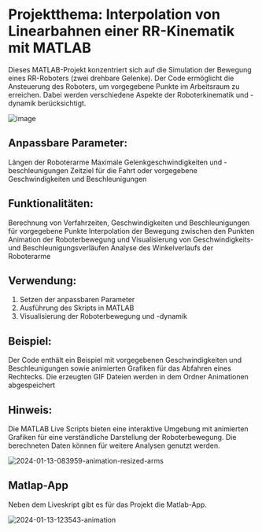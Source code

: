 # Projektthema: Interpolation von Linearbahnen einer RR-Kinematik mit MATLAB

Dieses MATLAB-Projekt konzentriert sich auf die Simulation der Bewegung eines RR-Roboters (zwei drehbare Gelenke). Der Code ermöglicht die Ansteuerung des Roboters, um vorgegebene Punkte im Arbeitsraum zu erreichen. Dabei werden verschiedene Aspekte der Roboterkinematik und -dynamik berücksichtigt.

![image](https://github.com/Tim-Keicher/AKR-Interpolation/assets/61784648/7cec36b9-b417-491b-9cfa-001b8444e952)

## Anpassbare Parameter:
Längen der Roboterarme Maximale Gelenkgeschwindigkeiten und -beschleunigungen Zeitziel für die Fahrt oder vorgegebene Geschwindigkeiten und Beschleunigungen

## Funktionalitäten:
Berechnung von Verfahrzeiten, Geschwindigkeiten und Beschleunigungen für vorgegebene Punkte Interpolation der Bewegung zwischen den Punkten Animation der Roboterbewegung und Visualisierung von Geschwindigkeits- und Beschleunigungsverläufen Analyse des Winkelverlaufs der Roboterarme

## Verwendung:
1. Setzen der anpassbaren Parameter
2. Ausführung des Skripts in MATLAB
3. Visualisierung der Roboterbewegung und -dynamik

## Beispiel:
Der Code enthält ein Beispiel mit vorgegebenen Geschwindigkeiten und Beschleunigungen sowie animierten Grafiken für das Abfahren eines Rechtecks. Die erzeugten GIF Dateien werden in dem Ordner Animationen abgespeichert

## Hinweis:
Die MATLAB Live Scripts bieten eine interaktive Umgebung mit animierten Grafiken für eine verständliche Darstellung der Roboterbewegung. Die berechneten Daten können für weitere Analysen genutzt werden.

![2024-01-13-083959-animation-resized-arms](https://github.com/Tim-Keicher/AKR-Interpolation/assets/61784648/2e4e9294-4c58-4c2b-96b2-f1727c176557)


## Matlap-App
Neben dem Liveskript gibt es für das Projekt die Matlab-App.

![2024-01-13-123543-animation](https://github.com/Tim-Keicher/AKR-Interpolation/assets/61784648/866b5944-b4c1-4716-b19d-fee1fc139e4e)
